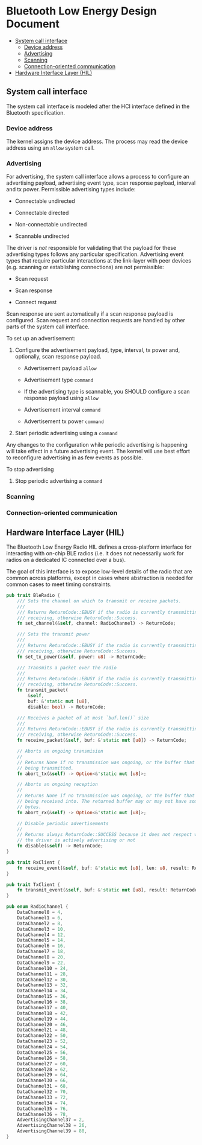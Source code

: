 Bluetooth Low Energy Design Document
====================================

<!-- toc -->

<!-- Build table of contents with tools/toc.sh -->

  - [System call interface](#system-call-interface)
    - [Device address](#device-address)
    - [Advertising](#advertising)
    - [Scanning](#scanning)
    - [Connection-oriented communication](#connection-oriented-communication)
  - [Hardware Interface Layer (HIL)](#hardware-interface-layer-(hil))

<!-- tocstop -->

## System call interface

The system call interface is modeled after the HCI interface defined in the
Bluetooth specification.

### Device address

The kernel assigns the device address. The process may read the device address
using an `allow` system call.

### Advertising

For advertising, the system call interface allows a process to configure an
advertising payload, advertising event type, scan response payload, interval and
tx power. Permissible advertising types include:

  * Connectable undirected

  * Connectable directed

  * Non-connectable undirected

  * Scannable undirected

The driver is _not_ responsible for validating that the payload for these
advertising types follows any particular specification. Advertising event types
that require particular interactions at the link-layer with peer devices (e.g.
scanning or establishing connections) are not permissible:

  * Scan request

  * Scan response

  * Connect request

Scan response are sent automatically if a scan response payload is configured.
Scan request and connection requests are handled by other parts of the system
call interface.

To set up an advertisement:

  1. Configure the advertisement payload, type, interval, tx power and,
     optionally, scan response payload.

     * Advertisement payload `allow`

     * Advertisement type `command`

     * If the advertising type is scannable, you SHOULD configure a scan
       response payload using `allow`

     * Advertisement interval `command`

     * Advertisement tx power `command`

  2. Start periodic advertising using a `command`

Any changes to the configuration while periodic advertising is happening will
take effect in a future advertising event. The kernel will use best effort to
reconfigure advertising in as few events as possible.

To stop advertising

  1. Stop periodic advertising a `command`

### Scanning

### Connection-oriented communication

## Hardware Interface Layer (HIL)

The Bluetooth Low Energy Radio HIL defines a cross-platform interface for
interacting with on-chip BLE radios (i.e. it does not necessarily work for
radios on a dedicated IC connected over a bus).

The goal of this interface is to expose low-level details of the radio that are
common across platforms, except in cases where abstraction is needed for common
cases to meet timing constraints.


```rust
pub trait BleRadio {
    /// Sets the channel on which to transmit or receive packets.
    ///
    /// Returns ReturnCode::EBUSY if the radio is currently transmitting or
    /// receiving, otherwise ReturnCode::Success.
    fn set_channel(&self, channel: RadioChannel) -> ReturnCode;

    /// Sets the transmit power
    ///
    /// Returns ReturnCode::EBUSY if the radio is currently transmitting or
    /// receiving, otherwise ReturnCode::Success.
    fn set_tx_power(&self, power: u8) -> ReturnCode;

    /// Transmits a packet over the radio
    ///
    /// Returns ReturnCode::EBUSY if the radio is currently transmitting or
    /// receiving, otherwise ReturnCode::Success.
    fn transmit_packet(
        &self,
        buf: &'static mut [u8],
        disable: bool) -> ReturnCode;

    /// Receives a packet of at most `buf.len()` size
    ///
    /// Returns ReturnCode::EBUSY if the radio is currently transmitting or
    /// receiving, otherwise ReturnCode::Success.
    fn receive_packet(&self, buf: &'static mut [u8]) -> ReturnCode;

    // Aborts an ongoing transmision
    //
    // Returns None if no transmission was ongoing, or the buffer that was
    // being transmitted.
    fn abort_tx(&self) -> Option<&'static mut [u8]>;

    // Aborts an ongoing reception
    //
    // Returns None if no transmission was ongoing, or the buffer that was //
    // being received into. The returned buffer may or may not have some populated
    // bytes.
    fn abort_rx(&self) -> Option<&'static mut [u8]>;

    // Disable periodic advertisements
    //
    // Returns always ReturnCode::SUCCESS because it does not respect whether
    // the driver is actively advertising or not
    fn disable(&self) -> ReturnCode;
}

pub trait RxClient {
    fn receive_event(&self, buf: &'static mut [u8], len: u8, result: ReturnCode);
}

pub trait TxClient {
    fn transmit_event(&self, buf: &'static mut [u8], result: ReturnCode);
}

pub enum RadioChannel {
    DataChannel0 = 4,
    DataChannel1 = 6,
    DataChannel2 = 8,
    DataChannel3 = 10,
    DataChannel4 = 12,
    DataChannel5 = 14,
    DataChannel6 = 16,
    DataChannel7 = 18,
    DataChannel8 = 20,
    DataChannel9 = 22,
    DataChannel10 = 24,
    DataChannel11 = 28,
    DataChannel12 = 30,
    DataChannel13 = 32,
    DataChannel14 = 34,
    DataChannel15 = 36,
    DataChannel16 = 38,
    DataChannel17 = 40,
    DataChannel18 = 42,
    DataChannel19 = 44,
    DataChannel20 = 46,
    DataChannel21 = 48,
    DataChannel22 = 50,
    DataChannel23 = 52,
    DataChannel24 = 54,
    DataChannel25 = 56,
    DataChannel26 = 58,
    DataChannel27 = 60,
    DataChannel28 = 62,
    DataChannel29 = 64,
    DataChannel30 = 66,
    DataChannel31 = 68,
    DataChannel32 = 70,
    DataChannel33 = 72,
    DataChannel34 = 74,
    DataChannel35 = 76,
    DataChannel36 = 78,
    AdvertisingChannel37 = 2,
    AdvertisingChannel38 = 26,
    AdvertisingChannel39 = 80,
}
```

